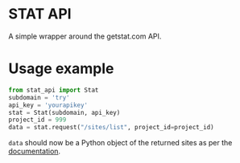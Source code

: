 STAT API
=========

A simple wrapper around the getstat.com API.

# Usage example

```python
from stat_api import Stat
subdomain = 'try'
api_key = 'yourapikey'
stat = Stat(subdomain, api_key)
project_id = 999
data = stat.request("/sites/list", project_id=project_id)
```

`data` should now be a Python object of the returned sites as per the [documentation](https://help.getstat.com/knowledgebase/requests-and-responses/#sites-list).
